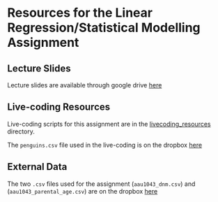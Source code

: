 # Resources for the Linear Regression/Statistical Modelling Assignment

## Lecture Slides

Lecture slides are available through google drive [here](https://docs.google.com/presentation/d/1GRB69Vd9T0Rc7USsuP80GVWdpxa5KWKoT_iWX30gOe0/edit#slide=id.p)

## Live-coding Resources

Live-coding scripts for this assignment are in the [livecoding_resources](https://github.com/bxlab/cmdb-quantbio/tree/main/assignments/lab/linear_regression/livecoding_resources) directory.

The `penguins.csv` file used in the live-coding is on the dropbox [here](https://www.dropbox.com/home/cmdb-quantbio/quantLab/linear_regression)

## External Data

The two `.csv` files used for the assignment (`aau1043_dnm.csv`) and (`aau1043_parental_age.csv`) are on the dropbox [here](https://www.dropbox.com/home/cmdb-quantbio/quantLab/linear_regression)
